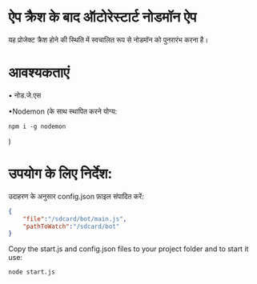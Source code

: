 # ऐप क्रैश के बाद ऑटोरेस्टार्ट नोडमॉन ऐप

यह प्रोजेक्ट क्रैश होने की स्थिति में स्वचालित रूप से नोडमॉन को पुनरारंभ करना है।

# आवश्यकताएं

• नोड.जे.एस

•Nodemon (के साथ स्थापित करने योग्य:

    npm i -g nodemon

)

# उपयोग के लिए निर्देश:

उदाहरण के अनुसार config.json फ़ाइल संपादित करें:

```json
{
    "file":"/sdcard/bot/main.js",
    "pathToWatch":"/sdcard/bot"
}
```

Copy the start.js and config.json files to your project folder and to start it use:

    node start.js
